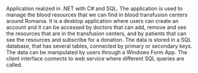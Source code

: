 Application realized in .NET with C# and SQL.
The application is used to manage the blood resources that we can find in blood transfusion centers around Romania. It is a desktop application where users can create an account and it can be accessed by doctors that can add, remove and see the resources that are in the transfusion centers, and by patients that can see the resources and subscribe for a donation.
The data is stored in a SQL database, that has several tables, connected by primary or secondary keys. The data can be manipulated by users through a Windows Form App. The client interface connects to web service where different SQL queries are called.

